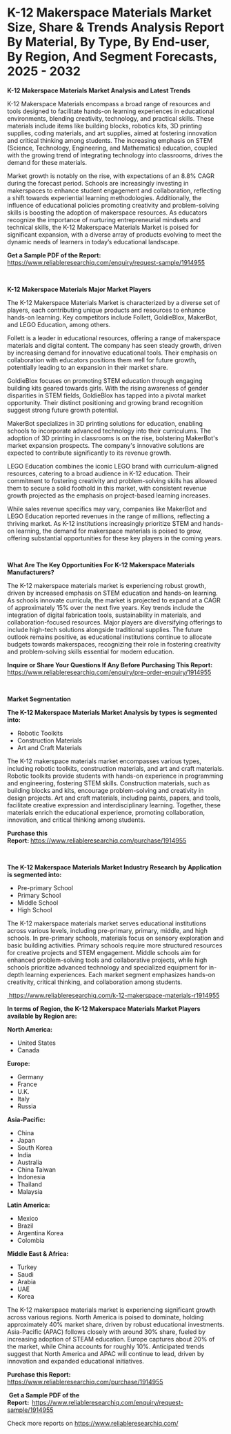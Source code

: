 <p><h1>K-12 Makerspace Materials Market Size, Share & Trends Analysis Report By Material, By Type, By End-user, By Region, And Segment Forecasts, 2025 - 2032</h1></p><p><strong>K-12 Makerspace Materials Market Analysis and Latest Trends</strong></p>
<p><p>K-12 Makerspace Materials encompass a broad range of resources and tools designed to facilitate hands-on learning experiences in educational environments, blending creativity, technology, and practical skills. These materials include items like building blocks, robotics kits, 3D printing supplies, coding materials, and art supplies, aimed at fostering innovation and critical thinking among students. The increasing emphasis on STEM (Science, Technology, Engineering, and Mathematics) education, coupled with the growing trend of integrating technology into classrooms, drives the demand for these materials.</p><p>Market growth is notably on the rise, with expectations of an 8.8% CAGR during the forecast period. Schools are increasingly investing in makerspaces to enhance student engagement and collaboration, reflecting a shift towards experiential learning methodologies. Additionally, the influence of educational policies promoting creativity and problem-solving skills is boosting the adoption of makerspace resources. As educators recognize the importance of nurturing entrepreneurial mindsets and technical skills, the K-12 Makerspace Materials Market is poised for significant expansion, with a diverse array of products evolving to meet the dynamic needs of learners in today’s educational landscape.</p></p>
<p><strong>Get a Sample PDF of the Report:&nbsp;</strong> <a href="https://www.reliableresearchiq.com/enquiry/request-sample/1914955?utm_campaign=2853&utm_medium=2&utm_source=Github&utm_content=ia&utm_term=06042025&utm_id=k-12-makerspace-materials">https://www.reliableresearchiq.com/enquiry/request-sample/1914955</a></p>
<p>&nbsp;</p>
<p><strong>K-12 Makerspace Materials Major Market Players</strong></p>
<p><p>The K-12 Makerspace Materials Market is characterized by a diverse set of players, each contributing unique products and resources to enhance hands-on learning. Key competitors include Follett, GoldieBlox, MakerBot, and LEGO Education, among others.</p><p>Follett is a leader in educational resources, offering a range of makerspace materials and digital content. The company has seen steady growth, driven by increasing demand for innovative educational tools. Their emphasis on collaboration with educators positions them well for future growth, potentially leading to an expansion in their market share.</p><p>GoldieBlox focuses on promoting STEM education through engaging building kits geared towards girls. With the rising awareness of gender disparities in STEM fields, GoldieBlox has tapped into a pivotal market opportunity. Their distinct positioning and growing brand recognition suggest strong future growth potential.</p><p>MakerBot specializes in 3D printing solutions for education, enabling schools to incorporate advanced technology into their curriculums. The adoption of 3D printing in classrooms is on the rise, bolstering MakerBot's market expansion prospects. The company's innovative solutions are expected to contribute significantly to its revenue growth.</p><p>LEGO Education combines the iconic LEGO brand with curriculum-aligned resources, catering to a broad audience in K-12 education. Their commitment to fostering creativity and problem-solving skills has allowed them to secure a solid foothold in this market, with consistent revenue growth projected as the emphasis on project-based learning increases.</p><p>While sales revenue specifics may vary, companies like MakerBot and LEGO Education reported revenues in the range of millions, reflecting a thriving market. As K-12 institutions increasingly prioritize STEM and hands-on learning, the demand for makerspace materials is poised to grow, offering substantial opportunities for these key players in the coming years.</p></p>
<p>&nbsp;</p>
<p><strong>What Are The Key Opportunities For K-12 Makerspace Materials Manufacturers?</strong></p>
<p><p>The K-12 makerspace materials market is experiencing robust growth, driven by increased emphasis on STEM education and hands-on learning. As schools innovate curricula, the market is projected to expand at a CAGR of approximately 15% over the next five years. Key trends include the integration of digital fabrication tools, sustainability in materials, and collaboration-focused resources. Major players are diversifying offerings to include high-tech solutions alongside traditional supplies. The future outlook remains positive, as educational institutions continue to allocate budgets towards makerspaces, recognizing their role in fostering creativity and problem-solving skills essential for modern education.</p></p>
<p><strong>Inquire or Share Your Questions If Any Before Purchasing This Report:</strong> <a href="https://www.reliableresearchiq.com/enquiry/pre-order-enquiry/1914955?utm_campaign=2853&utm_medium=2&utm_source=Github&utm_content=ia&utm_term=06042025&utm_id=k-12-makerspace-materials">https://www.reliableresearchiq.com/enquiry/pre-order-enquiry/1914955</a></p>
<p>&nbsp;</p>
<p><strong>Market Segmentation</strong></p>
<p><strong>The K-12 Makerspace Materials Market Analysis by types is segmented into:</strong></p>
<p><ul><li>Robotic Toolkits</li><li>Construction Materials</li><li>Art and Craft Materials</li></ul></p>
<p><p>The K-12 makerspace materials market encompasses various types, including robotic toolkits, construction materials, and art and craft materials. Robotic toolkits provide students with hands-on experience in programming and engineering, fostering STEM skills. Construction materials, such as building blocks and kits, encourage problem-solving and creativity in design projects. Art and craft materials, including paints, papers, and tools, facilitate creative expression and interdisciplinary learning. Together, these materials enrich the educational experience, promoting collaboration, innovation, and critical thinking among students.</p></p>
<p><strong>Purchase this Report:&nbsp;</strong><a href="https://www.reliableresearchiq.com/purchase/1914955?utm_campaign=2853&utm_medium=2&utm_source=Github&utm_content=ia&utm_term=06042025&utm_id=k-12-makerspace-materials">https://www.reliableresearchiq.com/purchase/1914955</a></p>
<p>&nbsp;</p>
<p><strong>The K-12 Makerspace Materials Market Industry Research by Application is segmented into:</strong></p>
<p><ul><li>Pre-primary School</li><li>Primary School</li><li>Middle School</li><li>High School</li></ul></p>
<p><p>The K-12 makerspace materials market serves educational institutions across various levels, including pre-primary, primary, middle, and high schools. In pre-primary schools, materials focus on sensory exploration and basic building activities. Primary schools require more structured resources for creative projects and STEM engagement. Middle schools aim for enhanced problem-solving tools and collaborative projects, while high schools prioritize advanced technology and specialized equipment for in-depth learning experiences. Each market segment emphasizes hands-on creativity, critical thinking, and collaboration among students.</p></p>
<p><a href="https://www.reliableresearchiq.com/k-12-makerspace-materials-r1914955?utm_campaign=2853&utm_medium=2&utm_source=Github&utm_content=ia&utm_term=06042025&utm_id=k-12-makerspace-materials">&nbsp;https://www.reliableresearchiq.com/k-12-makerspace-materials-r1914955</a></p>
<p><strong>In terms of Region, the K-12 Makerspace Materials Market Players available by Region are:</strong></p>
<p>
    <p> <strong> North America: </strong>
        <ul>
            <li>United States</li>
            <li>Canada</li>
        </ul>
        </p> 
    <p> <strong> Europe: </strong>
        <ul>
            <li>Germany</li>
            <li>France</li>
            <li>U.K.</li>
            <li>Italy</li>
            <li>Russia</li>
        </ul>
        </p> 
    <p> <strong> Asia-Pacific: </strong>
        <ul>
            <li>China</li>
            <li>Japan</li>
            <li>South Korea</li>
            <li>India</li>
            <li>Australia</li>
            <li>China Taiwan</li>
            <li>Indonesia</li>
            <li>Thailand</li>
            <li>Malaysia</li>
        </ul>
        </p> 
    <p> <strong> Latin America: </strong>
        <ul>
            <li>Mexico</li>
            <li>Brazil</li>
            <li>Argentina Korea</li>
            <li>Colombia</li>
        </ul>
        </p> 
    <p> <strong> Middle East & Africa: </strong>
        <ul>
            <li>Turkey</li>
            <li>Saudi</li>
            <li>Arabia</li>
            <li>UAE</li>
            <li>Korea</li>
        </ul>
    </p>
    </p>
<p><p>The K-12 makerspace materials market is experiencing significant growth across various regions. North America is poised to dominate, holding approximately 40% market share, driven by robust educational investments. Asia-Pacific (APAC) follows closely with around 30% share, fueled by increasing adoption of STEAM education. Europe captures about 20% of the market, while China accounts for roughly 10%. Anticipated trends suggest that North America and APAC will continue to lead, driven by innovation and expanded educational initiatives.</p></p>
<p><strong>Purchase this Report: </strong><a href="https://www.reliableresearchiq.com/purchase/1914955?utm_campaign=2853&utm_medium=2&utm_source=Github&utm_content=ia&utm_term=06042025&utm_id=k-12-makerspace-materials">https://www.reliableresearchiq.com/purchase/1914955</a></p>
<p>&nbsp;<strong>Get a Sample PDF of the Report:&nbsp;&nbsp;</strong><a href="https://www.reliableresearchiq.com/enquiry/request-sample/1914955?utm_campaign=2853&utm_medium=2&utm_source=Github&utm_content=ia&utm_term=06042025&utm_id=k-12-makerspace-materials">https://www.reliableresearchiq.com/enquiry/request-sample/1914955</a></p>
<p><strong></strong></p>
<p>Check more reports on <a href="https://www.reliableresearchiq.com/?utm_campaign=2853&utm_medium=2&utm_source=Github&utm_content=ia&utm_term=06042025&utm_id=k-12-makerspace-materials">https://www.reliableresearchiq.com/</a></p>
